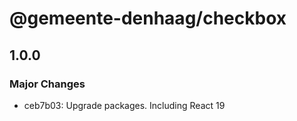 # @gemeente-denhaag/checkbox

## 1.0.0

### Major Changes

- ceb7b03: Upgrade packages. Including React 19
